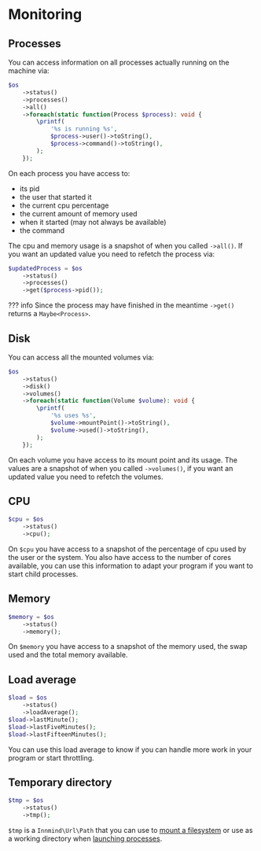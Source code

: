 # Monitoring

## Processes

You can access information on all processes actually running on the machine via:

```php
$os
    ->status()
    ->processes()
    ->all()
    ->foreach(static function(Process $process): void {
        \printf(
            '%s is running %s',
            $process->user()->toString(),
            $process->command()->toString(),
        );
    });
```

On each process you have access to:

- its pid
- the user that started it
- the current cpu percentage
- the current amount of memory used
- when it started (may not always be available)
- the command

The cpu and memory usage is a snapshot of when you called `->all()`. If you want an updated value you need to refetch the process via:

```php
$updatedProcess = $os
    ->status()
    ->processes()
    ->get($process->pid());
```

??? info
    Since the process may have finished in the meantime `->get()` returns a `Maybe<Process>`.

## Disk

You can access all the mounted volumes via:

```php
$os
    ->status()
    ->disk()
    ->volumes()
    ->foreach(static function(Volume $volume): void {
        \printf(
            '%s uses %s',
            $volume->mountPoint()->toString(),
            $volume->used()->toString(),
        );
    });
```

On each volume you have access to its mount point and its usage. The values are a snapshot of when you called `->volumes()`, if you want an updated value you need to refetch the volumes.

## CPU

```php
$cpu = $os
    ->status()
    ->cpu();
```

On `$cpu` you have access to a snapshot of the percentage of cpu used by the user or the system. You also have access to the number of cores available, you can use this information to adapt your program if you want to start child processes.

## Memory

```php
$memory = $os
    ->status()
    ->memory();
```

On `$memory` you have access to a snapshot of the memory used, the swap used and the total memory available.

## Load average

```php
$load = $os
    ->status()
    ->loadAverage();
$load->lastMinute();
$load->lastFiveMinutes();
$load->lastFifteenMinutes();
```

You can use this load average to know if you can handle more work in your program or start throttling.

## Temporary directory

```php
$tmp = $os
    ->status()
    ->tmp();
```

`$tmp` is a `Innmind\Url\Path` that you can use to [mount a filesystem](filesystem.md) or use as a working directory when [launching processes](processes.md).
